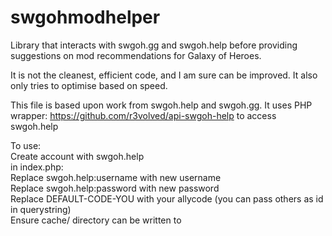 # swgohmodhelper
Library that interacts with swgoh.gg and swgoh.help before providing suggestions on mod recommendations for Galaxy of Heroes.

It is not the cleanest, efficient code, and I am sure can be improved.  It also only tries to optimise based on speed. 

This file is based upon work from swgoh.help and swgoh.gg.
It uses PHP wrapper: https://github.com/r3volved/api-swgoh-help to access swgoh.help

To use:<br/>
  Create account with swgoh.help<br/>
  in index.php:<br/>
    Replace swgoh.help:username with new username<br/>
    Replace swgoh.help:password with new password<br/>
    Replace DEFAULT-CODE-YOU with your allycode (you can pass others as id in querystring)<br/>
    Ensure cache/ directory can be written to<br/>
    
    


